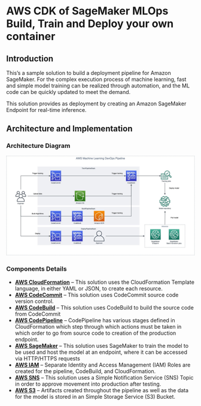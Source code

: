 # AWS CDK of SageMaker MLOps Build, Train and Deploy your own container

## Introduction

This’s a sample solution to build a deployment pipeline for Amazon SageMaker. For the complex execution process of machine learning, fast and simple model training can be realized through automation, and the ML code can be quickly updated to meet the demand.

This solution provides as deployment by creating an Amazon SageMaker Endpoint for real-time inference.

## Architecture and Implementation
###  Architecture Diagram
![mlops](./AWS-Machine-Learning-DevOps-Pipeline.jpg)

###  Components Details
  - [**AWS CloudFormation**](https://aws.amazon.com/cloudformation/) – This solution uses the CloudFormation Template language, in either YAML or JSON, to create each resource.
  - [**AWS CodeCommit**](https://aws.amazon.com/codecommit/) – This solution uses CodeCommit source code version control.
  - [**AWS CodeBuild**](https://aws.amazon.com/codebuild/) – This solution uses CodeBuild to build the source code from CodeCommit
  - [**AWS CodePipeline**](https://aws.amazon.com/codepipeline/) – CodePipeline has various stages defined in CloudFormation which step through which actions must be taken in which order to go from source code to creation of the production endpoint. 
  - [**AWS SageMaker**](https://aws.amazon.com/sagemaker/) – This solution uses SageMaker to train the model to be used and host the model at an endpoint, where it can be accessed via HTTP/HTTPS requests
  - [**AWS IAM**](https://aws.amazon.com/iam/) – Separate Identity and Access Management (IAM) Roles are created for the pipeline, CodeBuild, and CloudFormation.
  - [**AWS SNS**](https://aws.amazon.com/sns/) – This solution uses a Simple Notification Service (SNS) Topic in order to approve movement into production after testing.
  - [**AWS S3**](https://aws.amazon.com/s3/) – Artifacts created throughout the pipeline as well as the data for the model is stored in an Simple Storage Service (S3) Bucket.
